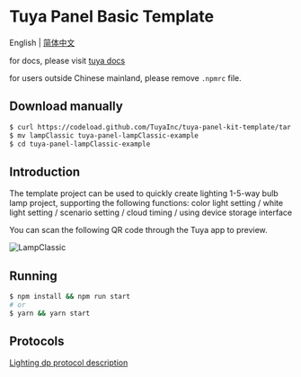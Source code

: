 # Tuya Panel Basic Template



English | [简体中文](./README-zh_CN.md)



for docs, please visit [tuya docs](https://docs.tuya.com)



for users outside Chinese mainland, please remove `.npmrc` file.



## Download manually

```bash
$ curl https://codeload.github.com/TuyaInc/tuya-panel-kit-template/tar.gz/develop | tar -xz --strip=2 tuya-panel-kit-template-develop/examples/lampClassic
$ mv lampClassic tuya-panel-lampClassic-example
$ cd tuya-panel-lampClassic-example
```

## Introduction

The template project can be used to quickly create lighting 1-5-way bulb lamp project, supporting the following functions: color light setting / white light setting / scenario setting / cloud timing / using device storage interface

You can scan the following QR code through the Tuya app to preview.

![LampClassic](https://images.tuyacn.com/rms-static/2cc2ade0-a190-11ea-9acd-135316db2bdb-1590745118654.png?tyName=lampClassic.png)



## Running

```bash
$ npm install && npm run start
# or
$ yarn && yarn start
```


## Protocols
[Lighting dp protocol description](https://docs.tuya.com/zh/hardware/lighting/lighting/product-function-definition?id=K9lf9jad5bga9)
